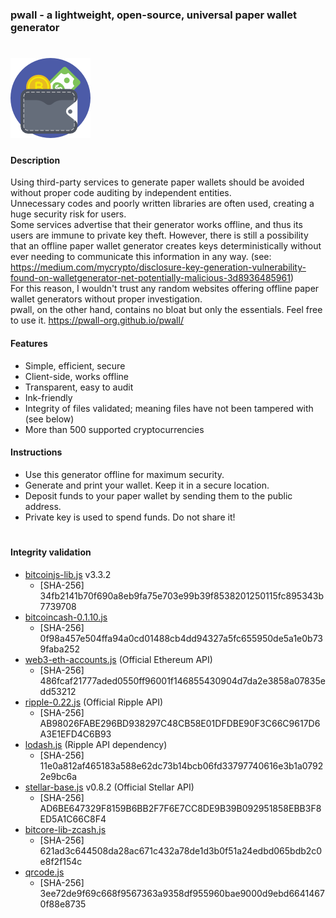 ### pwall - a lightweight, open-source, universal paper wallet generator

# ![](img/wallet.png)

#### Description

Using third-party services to generate paper wallets should be avoided without proper code auditing by independent entities.  
Unnecessary codes and poorly written libraries are often used, creating a huge security risk for users.  
Some services advertise that their generator works offline, and thus its users are immune to private key theft.
However, there is still a possibility that an offline paper wallet generator creates keys deterministically without ever needing to communicate this information in any way. (see: https://medium.com/mycrypto/disclosure-key-generation-vulnerability-found-on-walletgenerator-net-potentially-malicious-3d8936485961)  
For this reason, I wouldn't trust any random websites offering offline paper wallet generators without proper investigation.  
pwall, on the other hand, contains no bloat but only the essentials.
Feel free to use it. https://pwall-org.github.io/pwall/

#### Features

- Simple, efficient, secure
- Client-side, works offline
- Transparent, easy to audit
- Ink-friendly
- Integrity of files validated; meaning files have not been tampered with (see below)
- More than 500 supported cryptocurrencies

#### Instructions

- Use this generator offline for maximum security.
- Generate and print your wallet. Keep it in a secure location.
- Deposit funds to your paper wallet by sending them to the public address.
- Private key is used to spend funds. Do not share it!

#

#### Integrity validation

- [bitcoinjs-lib.js](https://github.com/bitcoinjs/bitcoinjs-lib) v3.3.2
  - [SHA-256] 34fb2141b70f690a8eb9fa75e703e99b39f8538201250115fc895343b7739708
- [bitcoincash-0.1.10.js](https://github.com/bitcoincashjs/bitcoincashjs)
  - [SHA-256] 0f98a457e504ffa94a0cd01488cb4dd94327a5fc655950de5a1e0b739faba252
- [web3-eth-accounts.js](https://github.com/ethereum/web3.js) (Official Ethereum API)
  - [SHA-256] 486fcaf21777aded0550ff96001f146855430904d7da2e3858a07835edd53212
- [ripple-0.22.js](https://github.com/ripple/ripple-lib/releases) (Official Ripple API)
  - [SHA-256] AB98026FABE296BD938297C48CB58E01DFDBE90F3C66C9617D6A3E1EFD4C6B93
- [lodash.js](https://github.com/lodash/lodash) (Ripple API dependency)
  - [SHA-256] 11e0a812af465183a588e62dc73b14bcb06fd33797740616e3b1a07922e9bc6a
- [stellar-base.js](https://github.com/stellar/bower-js-stellar-base) v0.8.2 (Official Stellar API)
  - [SHA-256] AD6BE647329F8159B6BB2F7F6E7CC8DE9B39B092951858EBB3F8ED5A1C66C8F4
- [bitcore-lib-zcash.js](https://github.com/bitmex/zcash-bitcore-lib)
  - [SHA-256] 621ad3c644508da28ac671c432a78de1d3b0f51a24edbd065bdb2c0e8f2f154c
- [qrcode.js](https://github.com/davidshimjs/qrcodejs)
  - [SHA-256] 3ee72de9f69c668f9567363a9358df955960bae9000d9ebd66414670f88e8735
